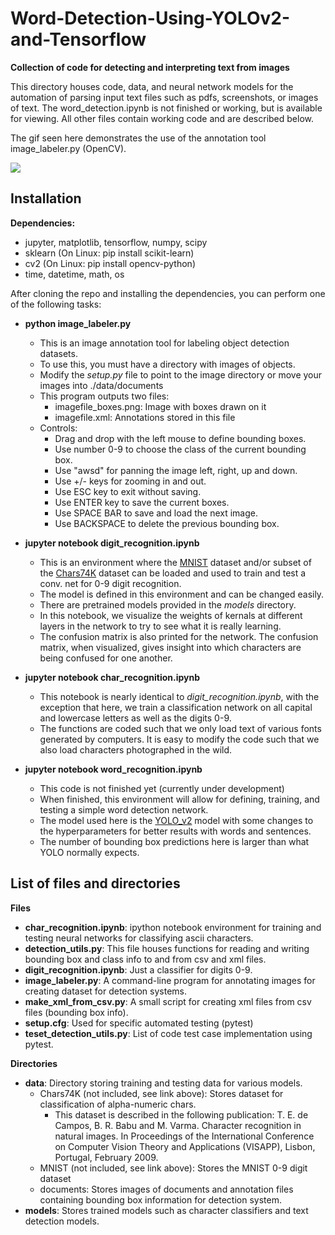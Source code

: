 # Word-Detection-Using-YOLOv2-and-Tensorflow

**Collection of code for detecting and interpreting text from images**

This directory houses code, data, and neural network models
for the automation of parsing input text files such as pdfs, 
screenshots, or images of text. The word_detection.ipynb is 
not finished or working, but is available for viewing. All 
other files contain working code and are described below.

The gif seen here demonstrates the
use of the annotation tool image_labeler.py (OpenCV).

![](using_image_labeler.gif)

## Installation

**Dependencies:**
 - jupyter, matplotlib, tensorflow, numpy, scipy
 - sklearn (On Linux:  pip install scikit-learn)
 - cv2 (On Linux: pip install opencv-python)
 - time, datetime, math, os

After cloning the repo and installing the dependencies,
you can perform one of the following tasks:
 - **python image_labeler.py**
   * This is an image annotation tool for labeling object
     detection datasets.
   * To use this, you must have a directory with images of
     objects. 
   * Modify the *setup.py* file to point to the image 
     directory or move your images into ./data/documents
   * This program outputs two files:
      * imagefile_boxes.png:  Image with boxes drawn on it
      * imagefile.xml:        Annotations stored in this file
   * Controls:
      * Drag and drop with the left mouse to define bounding boxes.
      * Use number 0-9 to choose the class of the current bounding box.
      * Use "awsd" for panning the image left, right, up and down.
      * Use +/- keys for zooming in and out.
      * Use ESC key to exit without saving.
      * Use ENTER key to save the current boxes.
      * Use SPACE BAR to save and load the next image.
      * Use BACKSPACE to delete the previous bounding box.

 - **jupyter notebook digit_recognition.ipynb**
   * This is an environment where the [MNIST](http://yann.lecun.com/exdb/mnist/) dataset and/or subset of the
     [Chars74K](http://www.ee.surrey.ac.uk/CVSSP/demos/chars74k/) dataset can be loaded and used to train and test a conv.
     net for 0-9 digit recognition.
   * The model is defined in this environment and can be changed easily.
   * There are pretrained models provided in the *models* directory.
   * In this notebook, we visualize the weights of kernals at different 
     layers in the network to try to see what it is really learning.
   * The confusion matrix is also printed for the network. The confusion
     matrix, when visualized, gives insight into which characters are 
     being confused for one another.

 - **jupyter notebook char_recognition.ipynb**
   * This notebook is nearly identical to *digit_recognition.ipynb*, with
     the exception that here, we train a classification network on all 
     capital and lowercase letters as well as the digits 0-9.
   * The functions are coded such that we only load text of various fonts
     generated by computers. It is easy to modify the code such that we 
     also load characters photographed in the wild.

 - **jupyter notebook word_recognition.ipynb**
   * This code is not finished yet (currently under development)
   * When finished, this environment will allow for defining, training,
     and testing a simple word detection network.
   * The model used here is the [YOLO_v2](https://mlblr.com/includes/mlai/index.html#yolov2) model with some changes to
     the hyperparameters for better results with words and sentences.
   * The number of bounding box predictions here is larger than what 
     YOLO normally expects.

## List of files and directories

**Files**
 - **char_recognition.ipynb**:  ipython notebook environment for
                            training and testing neural networks
                            for classifying ascii characters.
 - **detection_utils.py**:  This file houses functions for reading
                            and writing bounding box and class info to
                            and from csv and xml files.
 - **digit_recognition.ipynb**:  Just a classifier for digits 0-9.
 - **image_labeler.py**:  A command-line program for annotating images
                          for creating dataset for detection systems. 
 - **make_xml_from_csv.py**:  A small script for creating xml files from
                              csv files (bounding box info).
 - **setup.cfg**:  Used for specific automated testing (pytest)
 - **teset_detection_utils.py**:  List of code test case implementation
                                  using pytest.

**Directories**
 - **data**:  Directory storing training and testing data for various models.
   * Chars74K (not included, see link above):  Stores dataset for classification of alpha-numeric chars.
      * This dataset is described in the following publication:  T. E. de Campos, B. R. Babu and M. Varma. Character recognition in natural images. In Proceedings of the International Conference on Computer Vision Theory and Applications (VISAPP), Lisbon, Portugal, February 2009. 
   * MNIST (not included, see link above):  Stores the MNIST 0-9 digit dataset
   * documents:  Stores images of documents and annotation files containing
                 bounding box information for detection system.
 - **models**:  Stores trained models such as character classifiers and 
            text detection models.
